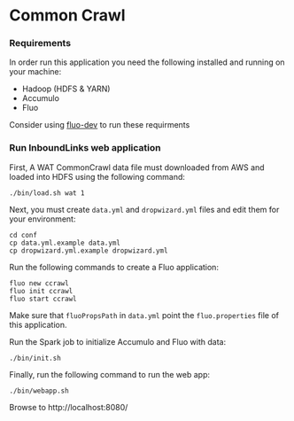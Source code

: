 # Common Crawl

### Requirements

In order run this application you need the following installed and running on your
machine:

* Hadoop (HDFS & YARN)
* Accumulo
* Fluo

Consider using [fluo-dev] to run these requirments

### Run InboundLinks web application

First, A WAT CommonCrawl data file must downloaded from AWS and loaded into HDFS 
using the following command:

    ./bin/load.sh wat 1

Next, you must create `data.yml` and `dropwizard.yml` files and edit them for your environment:

    cd conf
    cp data.yml.example data.yml
    cp dropwizard.yml.example dropwizard.yml

Run the following commands to create a Fluo application:

    fluo new ccrawl
    fluo init ccrawl
    fluo start ccrawl

Make sure that `fluoPropsPath` in `data.yml` point the `fluo.properties` file of this application.

Run the Spark job to initialize Accumulo and Fluo with data:

    ./bin/init.sh

Finally, run the following command to run the web app:

    ./bin/webapp.sh

Browse to http://localhost:8080/ 

[fluo-dev]: https://github.com/fluo-io/fluo-dev
